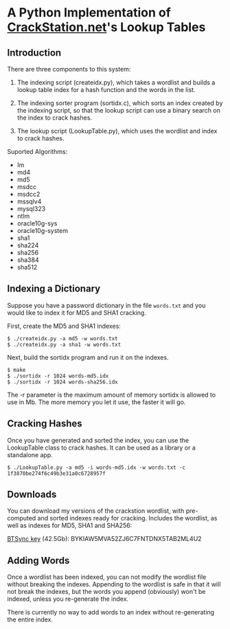 A Python Implementation of [CrackStation.net](http://crackstation.net/)'s Lookup Tables
============================================================

Introduction
------------

There are three components to this system:

1. The indexing script (createidx.py), which takes a wordlist and builds
   a lookup table index for a hash function and the words in the list.

2. The indexing sorter program (sortidx.c), which sorts an index created by the
   indexing script, so that the lookup script can use a binary search on the
   index to crack hashes.

3. The lookup script (LookupTable.py), which uses the wordlist and index to
   crack hashes.

Suported Algorithms:
 * lm
 * md4
 * md5
 * msdcc
 * msdcc2
 * mssqlv4
 * mysql323
 * ntlm
 * oracle10g-sys
 * oracle10g-system
 * sha1
 * sha224
 * sha256
 * sha384
 * sha512

Indexing a Dictionary
---------------------

Suppose you have a password dictionary in the file `words.txt` and you would
like to index it for MD5 and SHA1 cracking.

First, create the MD5 and SHA1 indexes:

    $ ./createidx.py -a md5 -w words.txt
    $ ./createidx.py -a sha1 -w words.txt

Next, build the sortidx program and run it on the indexes.

    $ make
    $ ./sortidx -r 1024 words-md5.idx
    $ ./sortidx -r 1024 words-sha256.idx

The -r parameter is the maximum amount of memory sortidx is allowed to use in
Mb. The more memory you let it use, the faster it will go.

Cracking Hashes
---------------

Once you have generated and sorted the index, you can use the LookupTable class
to crack hashes.  It can be used as a library or a standalone app.

    $ ./LookupTable.py -a md5 -i words-md5.idx -w words.txt -c 1f3870be274f6c49b3e31a0c6728957f

Downloads
----------

You can download my versions of the crackstion wordlist, with pre-computed and sorted indexes ready for cracking.  Includes the wordlist, as well as indexes for MD5, SHA1 and SHA256:

[BTSync key](http://labs.bittorrent.com/experiments/sync.html) (42.5Gb): BYKIAW5MVA52ZJ6C7FNTDNX5TAB2ML4U2

Adding Words
------------

Once a wordlist has been indexed, you can not modify the wordlist file without
breaking the indexes. Appending to the wordlist is safe in that it will not
break the indexes, but the words you append (obviously) won't be indexed,
unless you re-generate the index.

There is currently no way to add words to an index without re-generating the
entire index.
